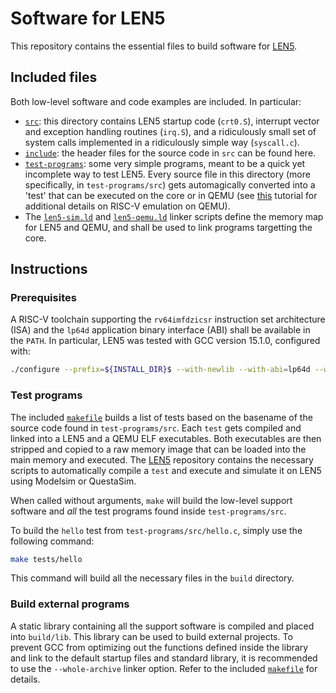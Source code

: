 Software for LEN5
=================
This repository contains the essential files to build software for [LEN5](https://git.vlsilab.polito.it/risc-v/len5/len5-core-active).

## Included files
Both low-level software and code examples are included. In particular:
- [`src`](./src/): this directory contains LEN5 startup code (`crt0.S`), interrupt vector and exception handling routines (`irq.S`), and a ridiculously small set of system calls implemented in a ridiculously simple way (`syscall.c`).
- [`include`](./include/): the header files for the source code in `src` can be found here.
- [`test-programs`](./test-programs/): some very simple programs, meant to be a quick yet incomplete way to test LEN5. Every source file in this directory (more specifically, in `test-programs/src`) gets automagically converted into a 'test' that can be executed on the core or in QEMU (see [this](https://git.vlsilab.polito.it/risc-v/riscv-qemu-tutorial) tutorial for additional details on RISC-V emulation on QEMU).
- The [`len5-sim.ld`](len5-sim.ld) and [`len5-qemu.ld`](len5-qemu.ld) linker scripts define the memory map for LEN5 and QEMU, and shall be used to link programs targetting the core.

## Instructions

### Prerequisites
A RISC-V toolchain supporting the `rv64imfdzicsr` instruction set architecture (ISA) and the `lp64d` application binary interface (ABI) shall be available in the `PATH`. In particular, LEN5 was tested with GCC version 15.1.0, configured with:
```bash
./configure --prefix=${INSTALL_DIR}$ --with-newlib --with-abi=lp64d --with-arch=rv64imfdzicsr --with-isa-spec=2.2
```

### Test programs
The included [`makefile`](makefile) builds a list of tests based on the basename of the source code found in `test-programs/src`. Each `test` gets compiled and linked into a LEN5 and a QEMU ELF executables. Both executables are then stripped and copied to a raw memory image that can be loaded into the main memory and executed. The [LEN5](https://git.vlsilab.polito.it/risc-v/len5/len5-core-active) repository contains the necessary scripts to automatically compile a `test` and execute and simulate it on LEN5 using Modelsim or QuestaSim.

When called without arguments, `make` will build the low-level support software and _all_ the test programs found inside `test-programs/src`.

To build the `hello` test from `test-programs/src/hello.c`, simply use the following command:
```bash
make tests/hello
```
This command will build all the necessary files in the `build` directory.

### Build external programs
A static library containing all the support software is compiled and placed into `build/lib`. This library can be used to build external projects. To prevent GCC from optimizing out the functions defined inside the library and link to the default startup files and standard library, it is recommended to use the `--whole-archive` linker option. Refer to the included [`makefile`](makefile) for details.